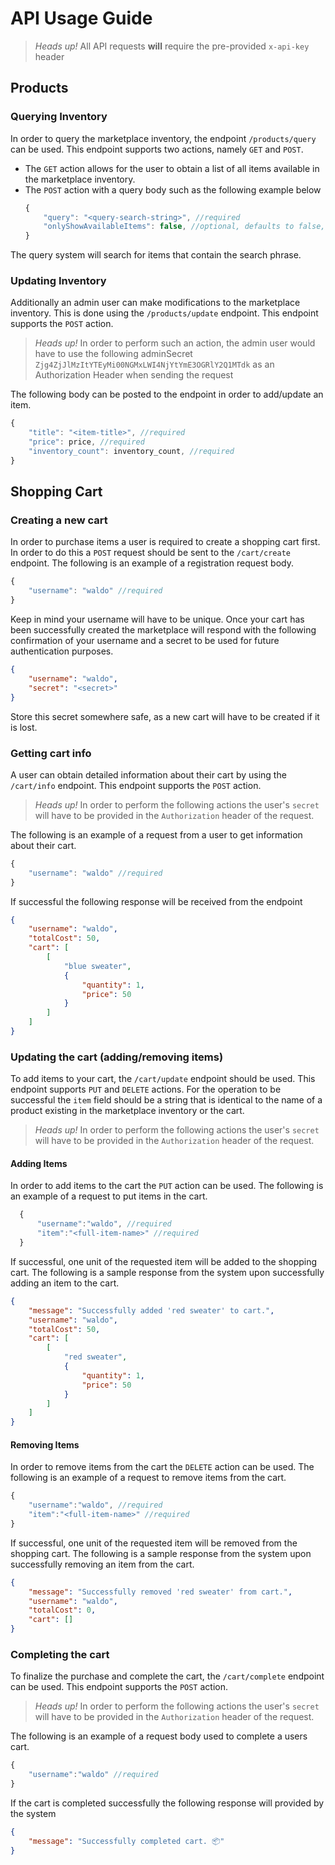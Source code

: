 # API Usage Guide
> *Heads up!* 
> All API requests **will** require the pre-provided `x-api-key` header

## Products
### Querying Inventory
In order to query the marketplace inventory, the endpoint `/products/query` can be used. This endpoint supports two actions, namely `GET` and `POST`. 
- The `GET` action allows for the user to obtain a list of all items available in the marketplace inventory.
- The `POST` action with a query body such as the following example below
  ```js
  {
      "query": "<query-search-string>", //required
      "onlyShowAvailableItems": false, //optional, defaults to false, 
  }
  ```
The query system will search for items that contain the search phrase.

### Updating Inventory
Additionally an admin user can make modifications to the marketplace inventory. This is done using the `/products/update` endpoint. This endpoint supports the `POST` action. 
> *Heads up!* 
> In order to perform such an action, the admin user would have to use the following adminSecret `Zjg4ZjJlMzItYTEyMi00NGMxLWI4NjYtYmE3OGRlY2Q1MTdk` as an Authorization Header when sending the request

The following body can be posted to the endpoint in order to add/update an item.
```js
{
    "title": "<item-title>", //required
    "price": price, //required
    "inventory_count": inventory_count, //required
}
```

## Shopping Cart
### Creating a new cart
In order to purchase items a user is required to create a shopping cart first. In order to do this a `POST` request should be sent to the `/cart/create` endpoint. The following is an example of a registration request body.
```js
{
    "username": "waldo" //required
}
```
Keep in mind your username will have to be unique. Once your cart has been successfully created the marketplace will respond with the following confirmation of your username and a secret to be used for future authentication purposes.
```json
{
    "username": "waldo", 
    "secret": "<secret>"
}
```
Store this secret somewhere safe, as a new cart will have to be created if it is lost.

### Getting cart info
A user can obtain detailed information about their cart by using the `/cart/info` endpoint. This endpoint supports the `POST` action. 

> *Heads up!* 
> In order to perform the following actions the user's `secret` will have to be provided in the `Authorization` header of the request.

The following is an example of a request from a user to get information about their cart.
```js
{
    "username": "waldo" //required
}
```
If successful the following response will be received from the endpoint
```json
{
    "username": "waldo",
    "totalCost": 50,
    "cart": [
        [
            "blue sweater",
            {
                "quantity": 1,
                "price": 50
            }
        ]
    ]
}
```

### Updating the cart (adding/removing items)
To add items to your cart, the `/cart/update` endpoint should be used. This endpoint supports `PUT` and `DELETE` actions. For the operation to be successful the `item` field should be a string that is identical to the name of a product existing in the marketplace inventory or the cart. 
> *Heads up!* 
> In order to perform the following actions the user's `secret` will have to be provided in the `Authorization` header of the request.


#### Adding Items
In order to add items to the cart the `PUT` action can be used. The following is an example of a request to put items in the cart.
```js
  {
      "username":"waldo", //required
      "item":"<full-item-name>" //required
  }
```
If successful, one unit of the requested item will be added to the shopping cart. The following is a sample response from the system upon successfully adding an item to the cart.
  ```json
  {
      "message": "Successfully added 'red sweater' to cart.",
      "username": "waldo",
      "totalCost": 50,
      "cart": [
          [
              "red sweater",
              {
                  "quantity": 1,
                  "price": 50
              }
          ]
      ]
  }
  ```

#### Removing Items
In order to remove items from the cart the `DELETE` action can be used. The following is an example of a request to remove items from the cart.
```js
{
    "username":"waldo", //required
    "item":"<full-item-name>" //required
}
```
If successful, one unit of the requested item will be removed from the shopping cart. The following is a sample response from the system upon successfully removing an item from the cart.
```json
{
    "message": "Successfully removed 'red sweater' from cart.",
    "username": "waldo",
    "totalCost": 0,
    "cart": []
}
```

### Completing the cart
To finalize the purchase and complete the cart, the `/cart/complete` endpoint can be used. This endpoint supports the `POST` action.

> *Heads up!* 
> In order to perform the following actions the user's `secret` will have to be provided in the `Authorization` header of the request.

The following is an example of a request body used to complete a users cart.
```js
{
    "username":"waldo" //required
}
```
If the cart is completed successfully the following response will provided by the system
```json
{
    "message": "Successfully completed cart. 📦"
}
```
